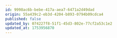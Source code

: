 ```yaml
---
id: 9998ac6b-bebe-417a-aea7-6471a2d49dad
origin: 55a439c2-eb3d-4204-b893-0794b09cdca4
published: false
updated_by: 074227f8-51f1-45d3-802e-77cf2a53c1e2
updated_at: 1753956870
---
```


